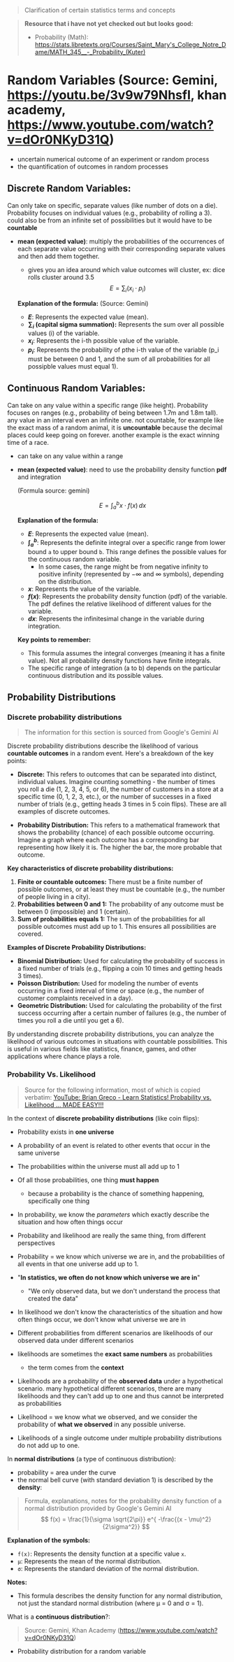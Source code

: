 > Clarification of certain statistics terms and concepts

> **Resource that i have not yet checked out but looks good:**
> - Probability (Math): https://stats.libretexts.org/Courses/Saint_Mary's_College_Notre_Dame/MATH_345__-_Probability_(Kuter)

# Random Variables (Source: Gemini, https://youtu.be/3v9w79NhsfI, khan academy, https://www.youtube.com/watch?v=dOr0NKyD31Q)
- uncertain numerical outcome of an experiment or random process
- the quantification of outcomes in random processes
## **Discrete Random Variables:** 
Can only take on specific, separate values (like number of dots on a die). Probability focuses on individual values (e.g., probability of rolling a 3). could also be from an infinite set of possibilities but it would have to be **countable**
  - **mean (expected value)**: multiply the probabilities of the occurrences of each separate value occurring with their corresponding separate values and then add them together.

      - gives you an idea around which value outcomes will cluster, ex: dice rolls cluster around 3.5
      $$E = \sum_{i} (x_i \cdot p_i)$$

      **Explanation of the formula:** (Source: Gemini)

      * **$E$**: Represents the expected value (mean).
      * **$\sum_{i}$ (capital sigma summation):** Represents the sum over all possible values (i) of the variable.
      * **$x_i$**: Represents the i-th possible value of the variable. 
      * **$p_i$**: Represents the probability of pthe i-th value of the variable (p_i must be between 0 and 1, and the sum of all probabilities for all possipble values must equal 1).

## **Continuous Random Variables:** 
Can take on any value within a specific range (like height). Probability focuses on ranges (e.g., probability of being between 1.7m and 1.8m tall). any value in an interval even an infinite one. not countable, for example like the exact mass of a random animal, it is **uncountable** because the decimal places could keep going on forever. another example is the exact winning time of a race. 
  - can take on any value within a range
  - **mean (expected value)**: need to use the probability density function **pdf** and integration
      
      (Formula source: gemini)
      
      $$E = \int_{a}^{b} x \cdot f(x) \, dx$$

      **Explanation of the formula:**

      * **$E$**: Represents the expected value (mean).
      * **$\int_{a}^{b}$**: Represents the definite integral over a specific range from lower bound `a` to upper bound `b`. This range defines the possible values for the continuous random variable. 
          * In some cases, the range might be from negative infinity to positive infinity (represented by $-\infty$ and $\infty$ symbols), depending on the distribution.
      * **$x$**: Represents the value of the variable.
      * **$f(x)$**: Represents the probability density function (pdf) of the variable. The pdf defines the relative likelihood of different values for the variable.
      * **$dx$**: Represents the infinitesimal change in the variable during integration.

      **Key points to remember:**

      * This formula assumes the integral converges (meaning it has a finite value). Not all probability density functions have finite integrals. 
      * The specific range of integration (a to b) depends on the particular continuous distribution and its possible values.


## Probability Distributions

### Discrete probability distributions
>The information for this section is sourced from Google's Gemini AI

Discrete probability distributions describe the likelihood of various **countable outcomes** in a random event.  Here's a breakdown of the key points:

* **Discrete:**  This refers to outcomes that can be separated into distinct, individual values.  Imagine counting something - the number of times you roll a die (1, 2, 3, 4, 5, or 6), the number of customers in a store at a specific time (0, 1, 2, 3, etc.), or the number of successes in a fixed number of trials (e.g., getting heads 3 times in 5 coin flips). These are all examples of discrete outcomes.

* **Probability Distribution:** This refers to a mathematical framework that shows the probability (chance) of each possible outcome occurring.  Imagine a graph where each outcome has a corresponding bar representing how likely it is.  The higher the bar, the more probable that outcome.

**Key characteristics of discrete probability distributions:**

1. **Finite or countable outcomes:** There must be a finite number of possible outcomes, or at least they must be countable (e.g., the number of people living in a city).
2. **Probabilities between 0 and 1:** The probability of any outcome must be between 0 (impossible) and 1 (certain).
3. **Sum of probabilities equals 1:** The sum of the probabilities for all possible outcomes must add up to 1.  This ensures all possibilities are covered.

**Examples of Discrete Probability Distributions:**

* **Binomial Distribution:** Used for calculating the probability of success in a fixed number of trials (e.g., flipping a coin 10 times and getting heads 3 times).
* **Poisson Distribution:** Used for modeling the number of events occurring in a fixed interval of time or space (e.g., the number of customer complaints received in a day).
* **Geometric Distribution:** Used for calculating the probability of the first success occurring after a certain number of failures (e.g., the number of times you roll a die until you get a 6).

By understanding discrete probability distributions, you can analyze the likelihood of various outcomes in situations with countable possibilities. This is useful in various fields like statistics, finance, games, and other applications where chance plays a role.

### Probability Vs. Likelihood
>Source for the following information, most of which is copied verbatim: [YouTube: Brian Greco - Learn Statistics! Probability vs. Likelihood ... MADE EASY!!!](https://www.youtube.com/watch?v=bXGjQnpGGIo)

In the context of **discrete probability distributions** (like coin flips):
 - Probability exists in **one universe**
 - A probability of an event is related to other events that occur in the same universe
 - The probabilities within the universe must all add up to 1
 - Of all those probabilities, one thing **must happen**
   - because a probability is the chance of something happening, specifically one thing
 - In probability, we know the _parameters_ which exactly describe the situation and how often things occur
 - Probability and likelihood are really the same thing, from different perspectives
 - Probability =  we know which universe we are in, and the probabilities of all events in that one universe add up to 1.
 - "**In statistics, we often do not know which universe we are in**"
   - "We only observed data, but we don't understand the process that created the data"

 - In likelihood we don't know the characteristics of the situation and how often things occur, we don't know what universe we are in
 - Different probabilities from different scenarios are likelihoods of our observed data under different scenarios
 - likelihoods are sometimes the **exact same numbers** as probabilities 
   - the term comes from the **context**
 - Likelihoods are a probability of the **observed data** under a hypothetical scenario. many hypothetical different scenarios, there are many likelihoods and they can't add up to one and thus cannot be interpreted as probabilities
 - Likelihood = we know what we observed, and we consider the probability of **what we observed** in any possible universe. 
 - Likelihoods of a single outcome under multiple probability distributions do not add up to one.
  
In **normal distributions** (a type of continuous distribution):
 - probability = area under the curve
 - the normal bell curve (with standard deviation 1) is described by the **density**:

> Formula, explanations, notes for the probability density function of a normal distribution provided by Google's Gemini AI
$$ f(x) = \frac{1}{\sigma \sqrt{2\pi}} e^{ -\frac{(x - \mu)^2}{2\sigma^2}} $$

**Explanation of the symbols:**

* `f(x)`: Represents the density function at a specific value `x`.
* `μ`: Represents the mean of the normal distribution.
* `σ`: Represents the standard deviation of the normal distribution.

**Notes:**

*  This formula describes the density function for any normal distribution, not just the standard normal distribution (where μ = 0 and σ = 1).

What is a **continuous distribution**?:
> Source: Gemini, Khan Academy (https://www.youtube.com/watch?v=dOr0NKyD31Q)
- Probability distribution for a random variable